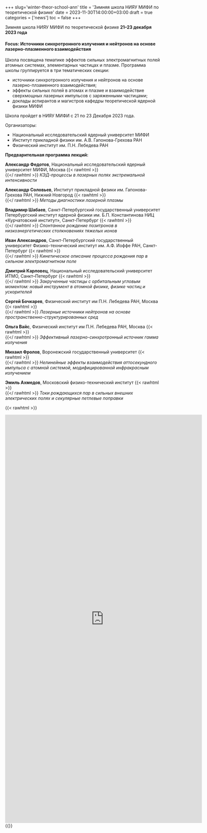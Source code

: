 +++
slug='winter-theor-school-ann'
title = 'Зимняя школа НИЯУ МИФИ по теоретической физике'
date = 2023-11-30T14:00:00+03:00
draft = true
categories = ['news']
toc = false
+++

Зимняя школа НИЯУ МИФИ по теоретической физике **21–23 декабря 2023 года**

#### Focus: Источники синхротронного излучения и нейтронов на основе лазерно-плазменного взаимодействия

Школа посвящена тематике эффектов сильных электромагнитных полей атомных системах, элементарных частицах и плазме. Программа школы группируется в три тематических секции:

* источники синхротронного излучения и нейтронов на основе лазерно-плзаменного взаимодействия;
* эффекты сильных полей в атомах и плазме и взаимодействие сверхмощных лазерных импульсов с заряженными частицами;
* доклады аспирантов и магистров кафедры теоретической ядерной физики МИФИ

Школа пройдет в НИЯУ МИФИ с 21 по 23 Декабря 2023 года.

Организаторы:

* Национальный исследовательский ядерный университет МИФИ
* Институт прикладной физики им. А.В. Гапонова-Грехова РАН
* Физический институт им. П.Н. Лебедева РАН

<!--more-->

**Предварительная программа лекций:**

**Александр Федотов**, Национальный исследовательский ядерный университет МИФИ, Москва {{< rawhtml >}} <br/> {{</ rawhtml >}}
*КЭД-процессы в лазерных полях экстремальной интенсивности*

**Александр Соловьев**, Институт прикладной физики им. Гапонова-Грехова РАН, Нижний Новгород {{< rawhtml >}} <br/> {{</ rawhtml >}}
*Методы диагностики лазерной плазмы*

**Владимир Шабаев**, Санкт-Петербургский государственный университет Петербургский институт ядерной физики им. Б.П. Константинова НИЦ «Курчатовский институт», Санкт-Петербург {{< rawhtml >}} <br/> {{</ rawhtml >}}
*Спонтанное рождение позитронов в низкоэнергетических столкновениях тяжелых ионов*

**Иван Александров**, Санкт-Петербургский государственный университет Физико-технический институт им. А.Ф. Иоффе РАН, Санкт-Петербург {{< rawhtml >}} <br/> {{</ rawhtml >}}
*Кинетическое описание процесса рождения пар в сильном электромагнитном поле*

**Дмитрий Карловец**, Национальный исследовательский университет ИТМО, Санкт–Петербург {{< rawhtml >}} <br/> {{</ rawhtml >}}
*Закрученные частицы с орбитальным угловым моментом: новый инструмент в атомной физике, физике частиц и ускорителей*

**Сергей Бочкарев**, Физический институт им П.Н. Лебедева РАН, Москва {{< rawhtml >}} <br/> {{</ rawhtml >}}
*Лазерные источники нейтронов на основе пространственно-структурированных сред*

**Ольга Вайс**, Физический институт им П.Н. Лебедева РАН, Москва {{< rawhtml >}} <br/> {{</ rawhtml >}}
*Эффективный лазерно-синхротронный источник гамма излучения*

**Михаил Фролов**, Воронежский государственный университет {{< rawhtml >}} <br/> {{</ rawhtml >}}
*Нелинейные эффекты взаимодействия аттосекундного импульса с атомной системой, модифицированной инфракрасным излучением*

**Эмиль Ахмедов**, Московский физико-технический институт {{< rawhtml >}} <br/> {{</ rawhtml >}}
*Токи рождающихся пар в сильных внешних электрических полях и секулярные петлевые поправки*

 {{< rawhtml >}} 
 <iframe src="https://docs.google.com/forms/d/e/1FAIpQLSeLGYiSjH3qycVqjAPLG6M8XJboX5vbYNrLsdo4oZMKK819rw/viewform?embedded=true" width="640" height="1324" frameborder="0" marginheight="0" marginwidth="0">Загрузка…</iframe>
 {{</ rawhtml >}}